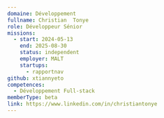```yaml
---
domaine: Développement
fullname: Christian  Tonye
role: Développeur Sénior
missions:
  - start: 2024-05-13
    end: 2025-08-30
    status: independent
    employer: MALT
    startups:
      - rapportnav
github: xtiannyeto
competences:
  - Développement Full-stack
memberType: beta
link: https://www.linkedin.com/in/christiantonye
---
```

